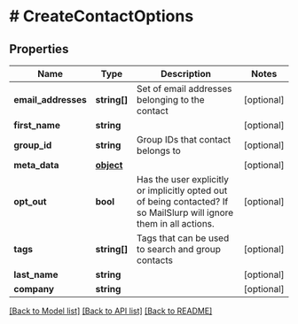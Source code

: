 # # CreateContactOptions

## Properties

Name | Type | Description | Notes
------------ | ------------- | ------------- | -------------
**email_addresses** | **string[]** | Set of email addresses belonging to the contact | [optional] 
**first_name** | **string** |  | [optional] 
**group_id** | **string** | Group IDs that contact belongs to | [optional] 
**meta_data** | [**object**]() |  | [optional] 
**opt_out** | **bool** | Has the user explicitly or implicitly opted out of being contacted? If so MailSlurp will ignore them in all actions. | [optional] 
**tags** | **string[]** | Tags that can be used to search and group contacts | [optional] 
**last_name** | **string** |  | [optional] 
**company** | **string** |  | [optional] 

[[Back to Model list]](../../README#documentation-for-models) [[Back to API list]](../../README#documentation-for-api-endpoints) [[Back to README]](../../README)


